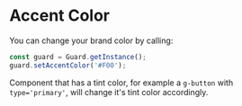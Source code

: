 # Accent Color

You can change your brand color by calling:

```js
const guard = Guard.getInstance();
guard.setAccentColor('#F00');
```

Component that has a tint color, for example a `g-button` with `type='primary'`, will change it's tint color accordingly.
